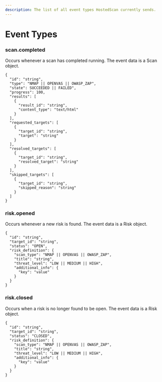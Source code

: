 ```yaml
---
description: The list of all event types HostedScan currently sends.
---
```


# Event Types

### scan.completed

Occurs whenever a scan has completed running. The event data is a Scan object.

```text
{
  "id": "string",
  "type": "NMAP || OPENVAS || OWASP_ZAP",
  "state": SUCCEEDED || FAILED",
  "progress": 100,
  "results": [
    {
      "result_id": "string",
      "content_type": "text/html"
    }
  ],
  "requested_targets": [
    {
      "target_id": "string",
      "target": "string"
    }
  ],
  "resolved_targets": [
    {
      "target_id": "string",
      "resolved_target": "string"
    }
  ],
  "skipped_targets": [
    {
      "target_id": "string",
      "skipped_reason": "string"
    }
  ]
}
```

### risk.opened

Occurs whenever a new risk is found. The event data is a Risk object.

```text
{
  "id": "string",
  "target_id": "string",
  "status": "OPEN",
  "risk_definition": {
    "scan_type": "NMAP || OPENVAS || OWASP_ZAP",
    "title": "string",
    "threat_level": "LOW || MEDIUM || HIGH",
    "additional_info": {
      "key": "value"
    }
  }
}
```

### risk.closed

Occurs when a risk is no longer found to be open. The event data is a Risk object.

```text
{
  "id": "string",
  "target_id": "string",
  "status": "CLOSED",
  "risk_definition": {
    "scan_type": "NMAP || OPENVAS || OWASP_ZAP",
    "title": "string",
    "threat_level": "LOW || MEDIUM || HIGH",
    "additional_info": {
      "key": "value"
    }
  }
}
```

